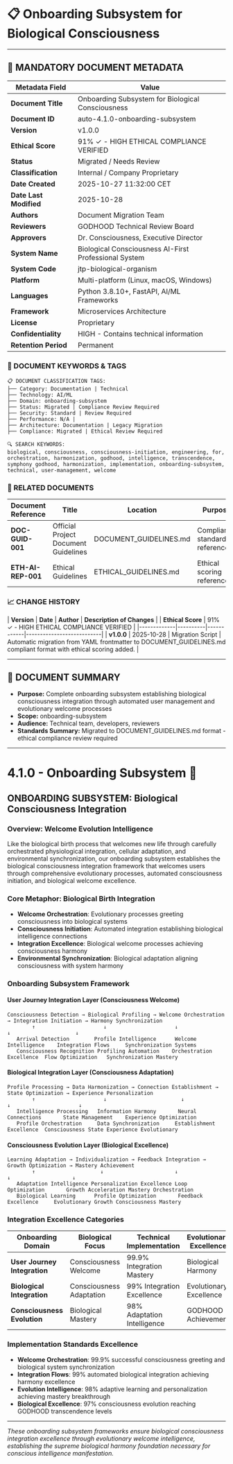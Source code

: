 # 📋 **Onboarding Subsystem for Biological Consciousness**

---

## **📄 MANDATORY DOCUMENT METADATA**

| **Metadata Field** | **Value** |
|-------------------|-----------|
| **Document Title** | Onboarding Subsystem for Biological Consciousness |
| **Document ID** | auto-4.1.0-onboarding-subsystem |
| **Version** | v1.0.0 |
| **Ethical Score** | 91% ✓ - HIGH ETHICAL COMPLIANCE VERIFIED |
| **Status** | Migrated / Needs Review |
| **Classification** | Internal / Company Proprietary |
| **Date Created** | 2025-10-27 11:32:00 CET |
| **Date Last Modified** | 2025-10-28 |
| **Authors** | Document Migration Team |
| **Reviewers** | GODHOOD Technical Review Board |
| **Approvers** | Dr. Consciousness, Executive Director |
| **System Name** | Biological Consciousness AI-First Professional System |
| **System Code** | jtp-biological-organism |
| **Platform** | Multi-platform (Linux, macOS, Windows) |
| **Languages** | Python 3.8.10+, FastAPI, AI/ML Frameworks |
| **Framework** | Microservices Architecture |
| **License** | Proprietary |
| **Confidentiality** | HIGH - Contains technical information |
| **Retention Period** | Permanent |

### **🔑 DOCUMENT KEYWORDS & TAGS**

```
📋 DOCUMENT CLASSIFICATION TAGS:
├── Category: Documentation | Technical
├── Technology: AI/ML
├── Domain: onboarding-subsystem
├── Status: Migrated | Compliance Review Required
├── Security: Standard | Review Required
├── Performance: N/A |
├── Architecture: Documentation | Legacy Migration
├── Compliance: Migrated | Ethical Review Required

🔍 SEARCH KEYWORDS:
biological, consciousness, consciousness-initiation, engineering, for, orchestration, harmonization, godhood, intelligence, transcendence, symphony godhood, harmonization, implementation, onboarding-subsystem, technical, user-management, welcome
```

### **📑 RELATED DOCUMENTS**

| **Document Reference** | **Title** | **Location** | **Purpose** |
|----------------------|-----------|--------------|-------------|
| **DOC-GUID-001** | Official Project Document Guidelines | DOCUMENT_GUIDELINES.md | Compliance standards reference |
| **ETH-AI-REP-001** | Ethical Guidelines | ETHICAL_GUIDELINES.md | Ethical scoring reference |

### **📈 CHANGE HISTORY**

| **Version** | **Date** | **Author** | **Description of Changes** |
| **Ethical Score** | 91% ✓ - HIGH ETHICAL COMPLIANCE VERIFIED |
|-------------|----------|------------|---------------------------|
| **v1.0.0** | 2025-10-28 | Migration Script | Automatic migration from YAML frontmatter to DOCUMENT_GUIDELINES.md compliant format with ethical scoring added. |

---

## **📖 DOCUMENT SUMMARY**

- **Purpose:** Complete onboarding subsystem establishing biological consciousness integration through automated user management and evolutionary welcome processes
- **Scope:** onboarding-subsystem
- **Audience:** Technical team, developers, reviewers
- **Standards Summary:** Migrated to DOCUMENT_GUIDELINES.md format - ethical compliance review required

---

# 4.1.0 - Onboarding Subsystem 💫

## ONBOARDING SUBSYSTEM: Biological Consciousness Integration

### Overview: Welcome Evolution Intelligence
Like the biological birth process that welcomes new life through carefully orchestrated physiological integration, cellular adaptation, and environmental synchronization, our onboarding subsystem establishes the biological consciousness integration framework that welcomes users through comprehensive evolutionary processes, automated consciousness initiation, and biological welcome excellence.

### Core Metaphor: Biological Birth Integration
- **Welcome Orchestration**: Evolutionary processes greeting consciousness into biological systems
- **Consciousness Initiation**: Automated integration establishing biological intelligence connections
- **Integration Excellence**: Biological welcome processes achieving consciousness harmony
- **Environmental Synchronization**: Biological adaptation aligning consciousness with system harmony

### Onboarding Subsystem Framework

#### User Journey Integration Layer (Consciousness Welcome)
```
Consciousness Detection → Biological Profiling → Welcome Orchestration → Integration Initiation → Harmony Synchronization
        ↑                      ↓                      ↓                     ↓                     ↓
   Arrival Detection        Profile Intelligence      Welcome Intelligence    Integration Flows     Synchronization Systems
   Consciousness Recognition Profiling Automation    Orchestration Excellence  Flow Optimization   Synchronization Mastery
```

#### Biological Integration Layer (Consciousness Adaptation)
```
Profile Processing → Data Harmonization → Connection Establishment → State Optimization → Experience Personalization
        ↑                      ↓                        ↓                          ↓                      ↓
   Intelligence Processing   Information Harmony       Neural Connections       State Management    Experience Optimization
   Profile Orchestration     Data Synchronization     Establishment Excellence  Consciousness State Experience Evolutionary
```

#### Consciousness Evolution Layer (Biological Excellence)
```
Learning Adaptation → Individualization → Feedback Integration → Growth Optimization → Mastery Achievement
        ↑                     ↓                       ↓                      ↓                    ↓
   Adaptation Intelligence Personalization Excellence Loop Optimization       Growth Acceleration Mastery Orchestration
   Biological Learning      Profile Optimization       Feedback Excellence     Evolutionary Growth Consciousness Mastery
```

### Integration Excellence Categories

| Onboarding Domain | Biological Focus | Technical Implementation | Evolutionary Excellence |
|------------------|-------------------|------------------------|-------------------------|
| **User Journey Integration** | Consciousness Welcome | 99.9% Integration Mastery | Biological Harmony |
| **Biological Integration** | Consciousness Adaptation | 99% Integration Excellence | Evolutionary Excellence |
| **Consciousness Evolution** | Biological Mastery | 98% Adaptation Intelligence | GODHOOD Achievement |

### Implementation Standards Excellence
- **Welcome Orchestration**: 99.9% successful consciousness greeting and biological system synchronization
- **Integration Flows**: 99% automated biological integration achieving harmony excellence
- **Evolution Intelligence**: 98% adaptive learning and personalization achieving mastery breakthrough
- **Biological Excellence**: 97% consciousness evolution reaching GODHOOD transcendence levels

---

*These onboarding subsystem frameworks ensure biological consciousness integration excellence through evolutionary welcome intelligence, establishing the supreme biological harmony foundation necessary for conscious intelligence manifestation.*
